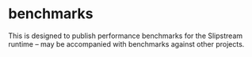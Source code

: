 # benchmarks
This is designed to publish performance benchmarks for the Slipstream runtime – may be accompanied with benchmarks against other projects.
